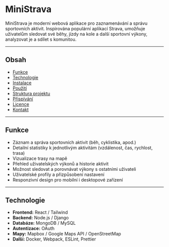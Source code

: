 # MiniStrava

MiniStrava je moderní webová aplikace pro zaznamenávání a správu sportovních aktivit. Inspirována populární aplikací Strava, umožňuje uživatelům sledovat své běhy, jízdy na kole a další sportovní výkony, analyzovat je a sdílet s komunitou.

---

## Obsah

- [Funkce](#funkce)
- [Technologie](#technologie)
- [Instalace](#instalace)
- [Použití](#použití)
- [Struktura projektu](#struktura-projektu)
- [Přispívání](#přispívání)
- [Licence](#licence)
- [Kontakt](#kontakt)

---

## Funkce

- Záznam a správa sportovních aktivit (běh, cyklistika, apod.)
- Detailní statistiky k jednotlivým aktivitám (vzdálenost, čas, rychlost, trasa)
- Vizualizace trasy na mapě
- Přehled uživatelských výkonů a historie aktivit
- Možnost sledovat a porovnávat výkony s ostatními uživateli
- Uživatelské profily a přizpůsobení nastavení
- Responzivní design pro mobilní i desktopové zařízení

---

## Technologie

- **Frontend:** React / Tailwind
- **Backend:** Node.js / Django 
- **Databáze:** MongoDB / MySQL 
- **Autentizace:**  OAuth 
- **Mapy:** Mapbox / Google Maps API / OpenStreetMap
- **Další:** Docker, Webpack, ESLint, Prettier
